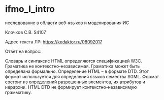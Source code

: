# ifmo_I_intro
исследование в области веб-языков и моделирования ИС

Клочков С.В. S4107

Адрес текста ЛР:
https://kodaktor.ru/08092017

Ответ на вопрос:

Словарь и синтаксис HTML определяются спецификацией W3C. Граматика не контекстно-независимая. Граматика может быть определана формально. Определение HTML – в формате DTD. Этот формат используется для определения языков семества SGML. Формат состоит из определений разрешенных элементов, их атрибутов и иерархии. HTML DTD не формирует контекстно-независимую грамматику.
